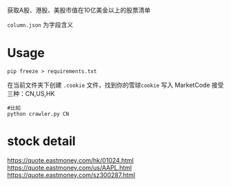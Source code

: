 获取A股、港股、美股市值在10亿美金以上的股票清单

`column.json` 为字段含义

# Usage

```shell
pip freeze > requirements.txt
```

在当前文件夹下创建 `.cookie` 文件，找到你的雪球`cookie` 写入
MarketCode 接受三种：CN,US,HK

```shell
#比如
python crawler.py CN
```



# stock detail
https://quote.eastmoney.com/hk/01024.html
https://quote.eastmoney.com/us/AAPL.html
https://quote.eastmoney.com/sz300287.html

